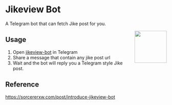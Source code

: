 # Jikeview Bot

A Telegram bot that can fetch Jike post for you.

<img align="right" src="https://github.com/sorcererxw/jikeview-bot/blob/master/resource/icon.png" width="100" />

## Usage

1. Open [jikeview-bot](https://t.me/@jikeview_bot) in Telegram
2. Share a message that contain any jike post url
3. Wait and the bot will reply you a Telegram style Jike post.

## Reference

https://sorcererxw.com/post/introduce-jikeview-bot